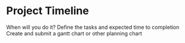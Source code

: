 # Project Timeline
When will you do it?
Define the tasks and expected time to completion
Create and submit a gantt chart or other planning chart
